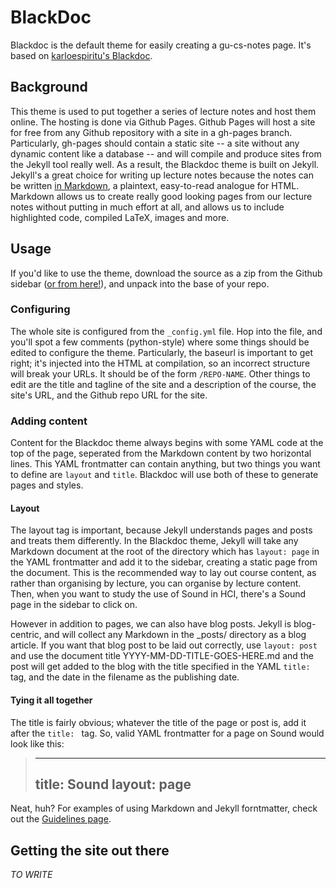 # BlackDoc
Blackdoc is the default theme for easily creating a gu-cs-notes page. 
It's based on [karloespiritu's Blackdoc](https://github.com/karloespiritu/BlackDoc).

## Background
This theme is used to put together a series of lecture notes and host them online. 
The hosting is done via Github Pages. Github Pages will host a site for free from any Github repository with a site in a gh-pages branch. Particularly, gh-pages should contain a static site -- a site without any dynamic content like a database -- and will compile and produce sites from the Jekyll tool really well. 
As a result, the Blackdoc theme is built on Jekyll. Jekyll's a great choice for writing up lecture notes because the notes can be written [in Markdown](http://daringfireball.net/projects/markdown/), a plaintext, easy-to-read analogue for HTML. 
Markdown allows us to create really good looking pages from our lecture notes without putting in much effort at all, and allows us to include highlighted code, compiled LaTeX, images and more. 


## Usage
If you'd like to use the theme, download the source as a zip from the Github sidebar ([or from here!](https://github.com/gu-cs-notes/BlackDoc/archive/master.zip)), and unpack into the base of your repo. 

### Configuring
The whole site is configured from the `_config.yml` file. Hop into the file, and you'll spot a few comments (python-style) where some things should be edited to configure the theme. 
Particularly, the baseurl is important to get right; it's injected into the HTML at compilation, so an incorrect structure will break your URLs. It should be of the form `/REPO-NAME`. 
Other things to edit are the title and tagline of the site and a description of the course, the site's URL, and the Github repo URL for the site.

### Adding content
Content for the Blackdoc theme always begins with some YAML code at the top of the page, seperated from the Markdown content by two horizontal lines. This YAML frontmatter can contain anything, but two things you want to define are `layout` and `title`. Blackdoc will use both of these to generate pages and styles. 

#### Layout
The layout tag is important, because Jekyll understands pages and posts and treats them differently. In the Blackdoc theme, Jekyll will take any Markdown document at the root of the directory which has `layout: page` in the YAML frontmatter and add it to the sidebar, creating a static page from the document. This is the recommended way to lay out course content, as rather than organising by lecture, you can organise by lecture content. Then, when you want to study the use of Sound in HCI, there's a Sound page in the sidebar to click on. 

However in addition to pages, we can also have blog posts. Jekyll is blog-centric, and will collect any Markdown in the _posts/ directory as a blog article. If you want that blog post to be laid out correctly, use `layout: post` and use the document title YYYY-MM-DD-TITLE-GOES-HERE.md and the post will get added to the blog with the title specified in the YAML `title: ` tag, and the date in the filename as the publishing date. 

#### Tying it all together
The title is fairly obvious; whatever the title of the page or post is, add it after the `title: ` tag. So, valid YAML frontmatter for a page on Sound would look like this: 

> ---
> title: Sound
> layout: page
> ---

Neat, huh? 
For examples of using Markdown and Jekyll forntmatter, check out the [Guidelines page](http://gu-cs-notes.github.io/Guidelines). 


## Getting the site out there
*TO WRITE*
